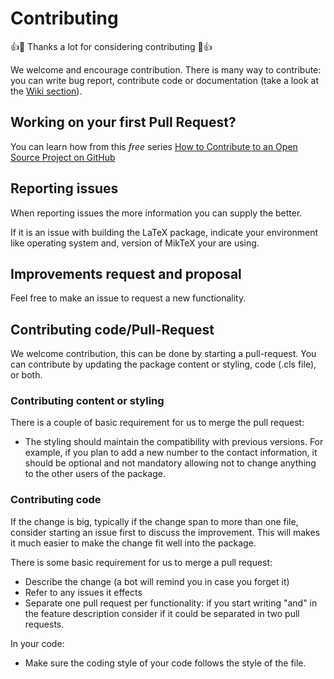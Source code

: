 Contributing  
============

👍🎉 Thanks a lot for considering contributing 🎉👍

We welcome and encourage contribution. There is many way to contribute: you can
write bug report, contribute code or documentation (take a look at the
[Wiki section](https://github.com/gsilano/EuropeCV/wiki)).

## Working on your first Pull Request? ##

You can learn how from this *free* series [How to Contribute to an Open Source Project on GitHub](https://egghead.io/series/how-to-contribute-to-an-open-source-project-on-github)

## Reporting issues ##

When reporting issues the more information you can supply the better.

If it is an issue with building the LaTeX package, indicate your environment like operating system and,
version of MikTeX your are using.

## Improvements request and proposal ##

Feel free to make an issue to request a new functionality.

## Contributing code/Pull-Request ##

We welcome contribution, this can be done by starting a pull-request.
You can contribute by updating the package content or styling, code (.cls file), or both.

### Contributing content or styling ###

There is a couple of basic requirement for us to merge the pull request:
 -   The styling should maintain the compatibility with previous versions. For example, if you plan to
 add a new number to the contact information, it should be optional and not mandatory allowing not to
 change anything to the other users of the package.

### Contributing code ###

If the change is big, typically if the change span to more than one file, consider starting an issue first to discuss the improvement.
This will makes it much easier to make the change fit well into the package.

There is some basic requirement for us to merge a pull request:
 -   Describe the change (a bot will remind you in case you forget it)
 -   Refer to any issues it effects
 -   Separate one pull request per functionality: if you start writing "and" in the feature description consider if it could be
 separated in two pull requests.

In your code:
 -   Make sure the coding style of your code follows the style of the file.
